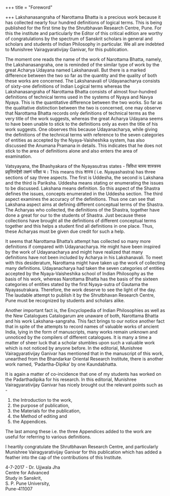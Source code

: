 +++
title = "Foreword"

+++
Lakshanasangraha of Narottama Bhatta is a precious work because it has collected nearly 
four hundred definitions of logical terms. This is being published for the first time by the Shrutbhavan 
Research Centre, Pune. For this the institute and particularly the Editor of this critical edition are 
worthy of congratulations by the spectrum of Sanskrit scholars in general and scholars and students of 
Indian Philosophy in particular. We all are indebted to Munishree Vairagyarativijay Ganivar, for this 
publication.

The  moment  one  reads  the  name  of  the  work  of  Narottama  Bhatta,  namely,  the 
Lakshanasangraha, one is reminded of the similar type of work by the great Acharya Udayana named 
Lakshanavali. But there is a marked difference between the two so far as the quantity and the quality of 
both these works are concerned. The Lakshanavali of Udayanacharya consists of sixty-one definitions 
of Indian Logical terms whereas the  Lakshanasangraha of Narottama Bhatta  consists of almost 
four-hundred definitions of technical terms used in the systems of Nyaya and Navya Nyaya. This is the 
quantitative difference between the two works. So far as the qualitative distinction between the two is 
concerned, one may observe that Narottama Bhatta records only definitions of technical terms as the 
very title of the work suggests, whereas the great Acharya Udayana seems to have been unable to stick 
to the definitions only as even the title of his work suggests. One observes this because Udayanacharya, 
while giving the definitions of the technical terms with reference to the seven categories of entities as 
accepted by the Nyaya-Vaisheshika system, has also discussed the Anumana Pramana in details.
This indicates that he does not stick to the area of definitions alone and also enters the area of 
examination. 

Vatsyayana, the Bhashyakara of the Nyayasutras states - 
त्रिविधा चास्य शास्त्रस्य प्रवृत्तिरुद्देशो लक्षणं परीक्षा च।
This means this शास्त्र ( i.e. Nyayashastra) has three sections of say three aspects. The first is 
Uddesha, the second is Lakshana and the third is Pariksha. Uddesha means stating or enumerating the 
issues to be discussed. Lakshana means definition. So this aspect of the Shastra defines the issues, 
concepts enumerated in the Uddesha section. The third aspect examines the accuracy of the definitions. 
Thus one can see that Lakshana aspect aims at defining different conceptual terms of the Shastra. The 
Acharyas who collected, the definitions of the Shastra, together have done a great for our to the students 
of Shastra. Just because these collections have brought all the definitions of different conceptual terms 
together and this helps a student find all definitions in one place. Thus, these Acharyas must be given due 
credit for such a help.

It seems that Narottama Bhatta’s attempt has collected so many more definitions if compared 
with Udayanacharya. He might have been inspired by the work of Udayanacharya and might have 
realized that many definitions have not been included by Acharya in his Lakshanavali. To meet with this 
desideratum, Narottama might have taken up the work of collecting many definitions.
Udayanacharya had taken the seven categories of entities accepted by the Nyaya-Vaisheshika 
school of Indian Philosophy as the basis of his work, whereas Narottama Bhatta has the basis of the 
sixteen categories of entities stated by the first Nyaya-sutra of Gautama the Nyayasutrakara. Therefore, 
the work deserve to see the light of the day. The laudable attempt to publish it by the Shrutbhavan 
Research Centre, Pune must be recognized by students and scholars alike.

Another  important  fact  is,  the  Encyclopedia  of  Indian  Philosophies  as  well  as  the  New 
Catalogues Catalogarum are unaware of both, Narottama Bhatta and his work Lakshana-sangraha. 
This fact brings to our notice another fact that in spite of the attempts to record names of valuable works 
of ancient India, lying in the form of manuscripts, many works remain unknown and unnoticed by the 
compilers of different catalogues. It is many a time a matter of sheer luck that a scholar stumbles upon such 
a valuable work which is not noticed by anyone before. In the editorial, Munishree Vairagyarativijay 
Ganivar has mentioned that in the manuscript of this work, unearthed from the Bhandarkar Oriental 
Research Institute, there is another work named, ‘Padartha-Dipika’ by one Kaundabhatta.

It is again a matter of co-incidence that one of my students has worked on the Padarthadipika for 
his research. In this editorial, Munishree Vairagyarativijay Ganivar has nicely brought out the relevant 
points such as - 

1) the Introduction to the work, 
2) the purpose of publication, 
3) the Materials for the publication, 
4) the Method of editing and 
5) the Appendices.

The last among these i.e. the three Appendices added to the work are useful for referring to 
various definitions.

I  heartily  congratulate  the  Shrutbhavan  Research  Centre,  and  particularly  Munishree 
Vairagyarativijay Ganivar for this publication which has added a feather into the cap of the contributions 
of this Institute.

4-7-2017   - Dr. Ujjwala Jha  
Centre for Advanced   
Study in Sanskrit,  
S. P. Pune University,  
Pune-411007
 